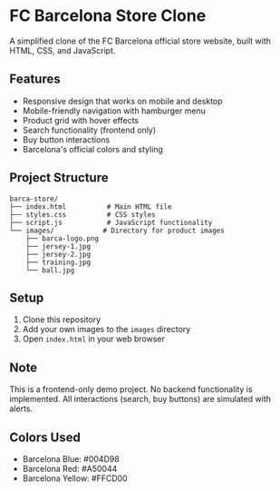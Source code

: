 # FC Barcelona Store Clone

A simplified clone of the FC Barcelona official store website, built with HTML, CSS, and JavaScript.

## Features

- Responsive design that works on mobile and desktop
- Mobile-friendly navigation with hamburger menu
- Product grid with hover effects
- Search functionality (frontend only)
- Buy button interactions
- Barcelona's official colors and styling

## Project Structure

```
barca-store/
├── index.html          # Main HTML file
├── styles.css          # CSS styles
├── script.js           # JavaScript functionality
└── images/            # Directory for product images
    ├── barca-logo.png
    ├── jersey-1.jpg
    ├── jersey-2.jpg
    ├── training.jpg
    └── ball.jpg
```

## Setup

1. Clone this repository
2. Add your own images to the `images` directory
3. Open `index.html` in your web browser

## Note

This is a frontend-only demo project. No backend functionality is implemented. All interactions (search, buy buttons) are simulated with alerts.

## Colors Used

- Barcelona Blue: #004D98
- Barcelona Red: #A50044
- Barcelona Yellow: #FFCD00